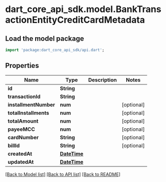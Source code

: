# dart_core_api_sdk.model.BankTransactionEntityCreditCardMetadata

## Load the model package
```dart
import 'package:dart_core_api_sdk/api.dart';
```

## Properties
Name | Type | Description | Notes
------------ | ------------- | ------------- | -------------
**id** | **String** |  | 
**transactionId** | **String** |  | 
**installmentNumber** | **num** |  | [optional] 
**totalInstallments** | **num** |  | [optional] 
**totalAmount** | **num** |  | [optional] 
**payeeMCC** | **num** |  | [optional] 
**cardNumber** | **String** |  | [optional] 
**billId** | **String** |  | [optional] 
**createdAt** | [**DateTime**](DateTime.md) |  | 
**updatedAt** | [**DateTime**](DateTime.md) |  | 

[[Back to Model list]](../README.md#documentation-for-models) [[Back to API list]](../README.md#documentation-for-api-endpoints) [[Back to README]](../README.md)


